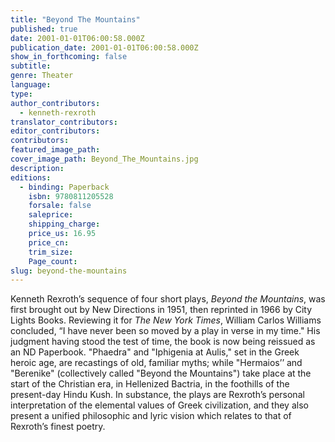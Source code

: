 ```yaml
---
title: "Beyond The Mountains"
published: true
date: 2001-01-01T06:00:58.000Z
publication_date: 2001-01-01T06:00:58.000Z
show_in_forthcoming: false
subtitle:
genre: Theater
language:
type:
author_contributors:
  - kenneth-rexroth
translator_contributors:
editor_contributors:
contributors:
featured_image_path:
cover_image_path: Beyond_The_Mountains.jpg
description:
editions:
  - binding: Paperback
    isbn: 9780811205528
    forsale: false
    saleprice:
    shipping_charge:
    price_us: 16.95
    price_cn:
    trim_size:
    Page_count:
slug: beyond-the-mountains
---
```


Kenneth Rexroth’s sequence of four short plays, _Beyond the Mountains_, was first brought out by New Directions in 1951, then reprinted in 1966 by City Lights Books. Reviewing it for _The New York Times_, William Carlos Williams concluded, “I have never been so moved by a play in verse in my time." His judgment having stood the test of time, the book is now being reissued as an ND Paperbook. "Phaedra" and "Iphigenia at Aulis," set in the Greek heroic age, are recastings of old, familiar myths; while "Hermaios’’ and "Berenike" (collectively called "Beyond the Mountains") take place at the start of the Christian era, in Hellenized Bactria, in the foothills of the present-day Hindu Kush. In substance, the plays are Rexroth’s personal interpretation of the elemental values of Greek civilization, and they also present a unified philosophic and lyric vision which relates to that of Rexroth’s finest poetry.

